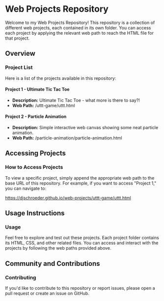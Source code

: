 ﻿# **Web Projects Repository**
Welcome to my Web Projects Repository! This repository is a collection of different web projects, each contained in its own folder. You can access each project by applying the relevant web path to reach the HTML file for that project.
## **Overview**
### **Project List**
Here is a list of the projects available in this repository:
#### **Project 1 - Ultimate Tic Tac Toe**
- **Description:** Ultimate Tic Tac Toe - what more is there to say?!
- **Web Path:** /uttt-game/uttt.html
#### **Project 2 - Particle Animation**
- **Description:** Simple interactive web canvas showing some neat particle animation.
- **Web Path:** /particle-animation/particle-animation.html
## **Accessing Projects**
### **How to Access Projects**
To view a specific project, simply append the appropriate web path to the base URL of this repository. For example, if you want to access "Project 1," you can navigate to:

<https://djschroeder.github.io/web-projects/uttt-game/uttt.html>
## **Usage Instructions**
### **Usage**
Feel free to explore and test out these projects. Each project folder contains its HTML, CSS, and other related files. You can access and interact with the projects by following the web paths provided above.
## **Community and Contributions**
### **Contributing**
If you'd like to contribute to this repository or report issues, please open a pull request or create an issue on GitHub.

